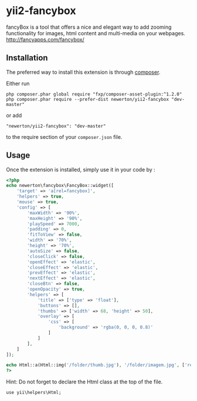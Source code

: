 yii2-fancybox
=============

fancyBox is a tool that offers a nice and elegant way to add zooming 
functionality for images, html content and multi-media on your webpages.  http://fancyapps.com/fancybox/

Installation
------------

The preferred way to install this extension is through [composer](http://getcomposer.org/download/).

Either run

```
php composer.phar global require "fxp/composer-asset-plugin:^1.2.0"
php composer.phar require --prefer-dist newerton/yii2-fancybox "dev-master"
```

or add

```
"newerton/yii2-fancybox": "dev-master"
```

to the require section of your `composer.json` file.


Usage
-----

Once the extension is installed, simply use it in your code by  :

```php
<?php
echo newerton\fancybox\FancyBox::widget([
    'target' => 'a[rel=fancybox]',
    'helpers' => true,
    'mouse' => true,
    'config' => [
        'maxWidth' => '90%',
        'maxHeight' => '90%',
        'playSpeed' => 7000,
        'padding' => 0,
        'fitToView' => false,
        'width' => '70%',
        'height' => '70%',
        'autoSize' => false,
        'closeClick' => false,
        'openEffect' => 'elastic',
        'closeEffect' => 'elastic',
        'prevEffect' => 'elastic',
        'nextEffect' => 'elastic',
        'closeBtn' => false,
        'openOpacity' => true,
        'helpers' => [
            'title' => ['type' => 'float'],
            'buttons' => [],
            'thumbs' => ['width' => 68, 'height' => 50],
            'overlay' => [
                'css' => [
                    'background' => 'rgba(0, 0, 0, 0.8)'
                ]
            ]
        ],
    ]
]);

echo Html::a(Html::img('/folder/thumb.jpg'), '/folder/imagem.jpg', ['rel' => 'fancybox']);
?>
```

Hint: Do not forget to declare the Html class at the top of the file.

```
use yii\helpers\Html;
```
